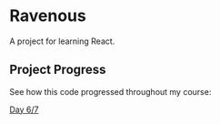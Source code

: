 # Ravenous #
A project for learning React.

## Project Progress ##
See how this code progressed throughout my course:

[Day 6/7](https://github.com/bgrapes/ravenous/tree/ravenous-1)